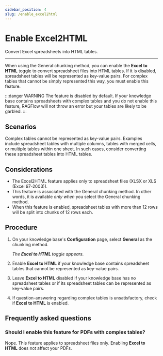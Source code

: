 ```yaml
---
sidebar_position: 4
slug: /enable_excel2html
---
```


# Enable Excel2HTML

Convert Excel spreadsheets into HTML tables.

---

When using the General chunking method, you can enable the **Excel to HTML** toggle to convert spreadsheet files into HTML tables. If it is disabled, spreadsheet tables will be represented as key-value pairs. For complex tables that cannot be simply represented this way, you must enable this feature.

:::danger WARNING
The feature is disabled by default. If your knowledge base contains spreadsheets with complex tables and you do not enable this feature, RAGFlow will not throw an error but your tables are likely to be garbled.
:::

## Scenarios

Complex tables cannot be represented as key-value pairs. Examples include spreadsheet tables with multiple columns, tables with merged cells, or multiple tables within one sheet. In such cases, consider converting these spreadsheet tables into HTML tables.

## Considerations

- The Excel2HTML feature applies only to spreadsheet files (XLSX or XLS (Excel 97-2003)).
- This feature is associated with the General chunking method. In other words, it is available *only when* you select the General chunking method.
- When this feature is enabled, spreadsheet tables with more than 12 rows will be split into chunks of 12 rows each.

## Procedure

1. On your knowledge base's **Configuration** page, select **General** as the chunking method.

   _The **Excel to HTML** toggle appears._

2. Enable **Excel to HTML** if your knowledge base contains spreadsheet tables that cannot be represented as key-value pairs.
3. Leave **Excel to HTML** disabled if your knowledge base has no spreadsheet tables or if its spreadsheet tables can be represented as key-value pairs.
4. If question-answering regarding complex tables is unsatisfactory, check if **Excel to HTML** is enabled.

## Frequently asked questions

### Should I enable this feature for PDFs with complex tables?

Nope. This feature applies to spreadsheet files only. Enabling **Excel to HTML** does not affect your PDFs.